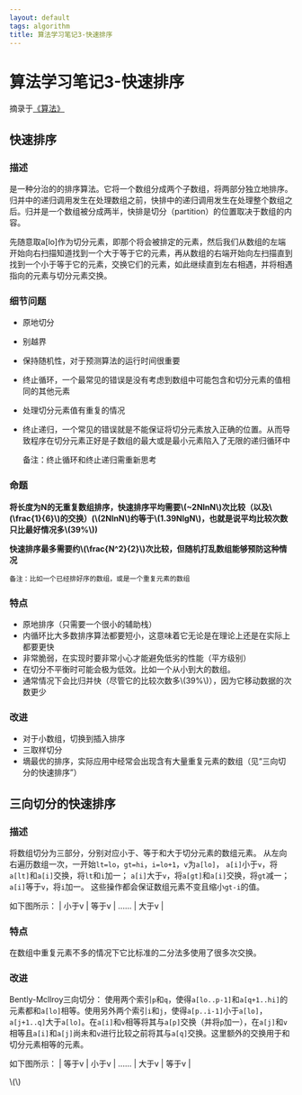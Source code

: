 ```yaml
---
layout: default
tags: algorithm
title: 算法学习笔记3-快速排序
---
```


# 算法学习笔记3-快速排序 #

摘录于[《算法》](http://book.douban.com/subject/19952400/)

## 快速排序 ##

### 描述 ###

是一种分治的的排序算法。它将一个数组分成两个子数组，将两部分独立地排序。归并中的递归调用发生在处理数组之前，快排中的递归调用发生在处理整个数组之后。归并是一个数组被分成两半，快排是切分（partition）的位置取决于数组的内容。

先随意取a[lo]作为切分元素，即那个将会被排定的元素，然后我们从数组的左端开始向右扫描知道找到一个大于等于它的元素，再从数组的右端开始向左扫描直到找到一个小于等于它的元素，交换它们的元素，如此继续直到左右相遇，并将相遇指向的元素与切分元素交换。

### 细节问题 ###

* 原地切分
* 别越界
* 保持随机性，对于预测算法的运行时间很重要
* 终止循环，一个最常见的错误是没有考虑到数组中可能包含和切分元素的值相同的其他元素
* 处理切分元素值有重复的情况
* 终止递归，一个常见的错误就是不能保证将切分元素放入正确的位置。从而导致程序在切分元素正好是子数组的最大或是最小元素陷入了无限的递归循环中

	备注：终止循环和终止递归需重新思考

### 命题 ###

**将长度为N的无重复数组排序，快速排序平均需要\\(~2NlnN\\)次比较（以及\\(\frac{1}{6}\\)的交换）(\\(2NlnN\\)约等于\\(1.39NlgN\\)，也就是说平均比较次数只比最好情况多\\(39%\\))**

**快速排序最多需要约\\(\frac{N^2}{2}\\)次比较，但随机打乱数组能够预防这种情况**
	
	备注：比如一个已经排好序的数组，或是一个重复元素的数组

### 特点 ###

* 原地排序（只需要一个很小的辅助栈）
* 内循环比大多数排序算法都要短小，这意味着它无论是在理论上还是在实际上都要更快
* 非常脆弱，在实现时要非常小心才能避免低劣的性能（平方级别）
* 在切分不平衡时可能会极为低效。比如一个从小到大的数组。
* 通常情况下会比归并快（尽管它的比较次数多\\(39%\\)），因为它移动数据的次数更少

### 改进 ###

* 对于小数组，切换到插入排序
* 三取样切分
* 墑最优的排序，实际应用中经常会出现含有大量重复元素的数组（见“三向切分的快速排序”）

## 三向切分的快速排序 ##

### 描述 ###

将数组切分为三部分，分别对应小于、等于和大于切分元素的数组元素。
从左向右遍历数组一次，一开始`lt=lo`，`gt=hi`，`i=lo+1`，`v`为`a[lo]`，
`a[i]`小于`v`，将`a[lt]`和`a[i]`交换，将`lt`和`i`加一；
`a[i]`大于`v`，将`a[gt]`和`a[i]`交换，将`gt`减一；
`a[i]`等于`v`，将`i`加一。
这些操作都会保证数组元素不变且缩小`gt-i`的值。

如下图所示：
| 小于v | 等于v | ...... | 大于v |

### 特点 ###

在数组中重复元素不多的情况下它比标准的二分法多使用了很多次交换。

### 改进 ###

Bently-Mcllroy三向切分：
使用两个索引`p`和`q`，使得`a[lo..p-1]`和`a[q+1..hi]`的元素都和`a[lo]`相等。使用另外两个索引`i`和`j`，使得`a[p..i-1]`小于`a[lo]`，`a[j+1..q]`大于`a[lo]`。在`a[i]`和`v`相等将其与`a[p]`交换（并将`p`加一），在`a[j]`和`v`相等且`a[i]`和`a[j]`尚未和`v`进行比较之前将其与`a[q]`交换。这里额外的交换用于和切分元素相等的元素。

如下图所示：
| 等于v | 小于v | ...... | 大于v | 等于v |


<script type="text/javascript" src="http://cdn.mathjax.org/mathjax/latest/MathJax.js?config=default"></script>

\\(\\)